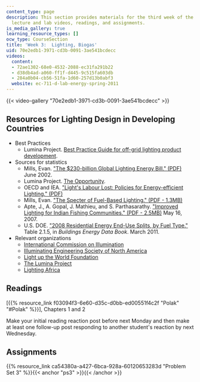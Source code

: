 ```yaml
---
content_type: page
description: This section provides materials for the third week of the course, including
  lecture and lab videos, readings, and assignments.
is_media_gallery: true
learning_resource_types: []
ocw_type: CourseSection
title: 'Week 3:  Lighting, Biogas'
uid: 70e2edb1-3971-cd3b-0091-3ae541bcdecc
videos:
  content:
  - 72ae1302-68e0-4532-2088-ec31fa291b22
  - d38db4ad-a060-ff1f-d445-9c515fa603db
  - 284a0b04-cb56-51fa-1d60-257d13b0abf3
  website: ec-711-d-lab-energy-spring-2011
---
```



{{< video-gallery "70e2edb1-3971-cd3b-0091-3ae541bcdecc" >}}


Resources for Lighting Design in Developing Countries
-----------------------------------------------------

*   Best Practices
    *   Lumina Project. [Best Practice Guide for off-grid lighting product development](http://light.lbl.gov/best-practices.html).
*   Sources for statistics
    *   Mills, Evan. ["The $230-billion Global Lighting Energy Bill." (PDF)](https://pdfs.semanticscholar.org/af45/cda1a788e6453c27ea9341a2545408bdf332.pdf?_ga=2.171809827.2016510353.1566239404-159250059.1566239404) June 2002.
    *   Lumina Project. [The Opportunity](http://light.lbl.gov/opportunity.html).
    *   OECD and IEA. ["Light's Labour Lost: Policies for Energy-efficient Lighting." (PDF)](http://web.archive.org/web/20101204194847/http://www.iea.org/work/2007/cfl/Waide.pdf)
    *   Mills, Evan. ["The Specter of Fuel-Based Lighting." (PDF - 1.3MB)](http://light.lbl.gov/pubs/mills_science_fbl_full.pdf)
    *   Apte, J., A. Gopal, J. Mathieu, and S. Parthasarathy. ["Improved Lighting for Indian Fishing Communities." (PDF - 2.5MB)](http://light.lbl.gov/pubs/fisherman-led-rpt.pdf) May 16, 2007.
    *   U.S. DOE. ["2008 Residential Energy End-Use Splits, by Fuel Type."](https://openei.org/doe-opendata/dataset/buildings-energy-data-book) Table 2.1.5, in _Buildings Energy Data Book_. March 2011.
*   Relevant organizations
    *   [International Commission on Illumination](http://www.cie.co.at/)
    *   [Illuminating Engineering Society of North America](http://www.ies.org/)
    *   [Light up the World Foundation](http://www.lutw.org/)
    *   [The Lumina Project](http://light.lbl.gov/)
    *   [Lighting Africa](http://www.lightingafrica.org/)

Readings
--------

\[{{% resource_link f03094f3-6e60-d35c-d0bb-ed00551f4c2f "Polak" "#Polak" %}}\], Chapters 1 and 2

Make your initial reading reaction post before next Monday and then make at least one follow-up post responding to another student's reaction by next Wednesday.

Assignments
-----------

{{% resource_link ca54380a-a427-6bca-928a-60120653283d "Problem Set 3" %}}{{< anchor "ps3" >}}{{< /anchor >}}